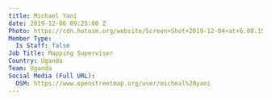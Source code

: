 ```yaml
---
title: Michael Yani
date: 2019-12-06 09:25:00 Z
Photo: https://cdn.hotosm.org/website/Screen+Shot+2019-12-04+at+6.08.15+PM.png
Member Type:
  Is Staff: false
Job Title: Mapping Supervisor
Country: Uganda
Team: Uganda
Social Media (Full URL):
  OSM: https://www.openstreetmap.org/user/micheal%20yani
---
```


